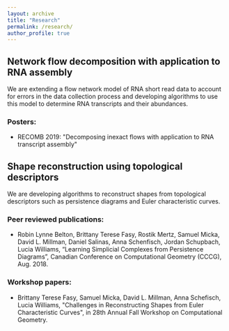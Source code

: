 ```yaml
---
layout: archive
title: "Research"
permalink: /research/
author_profile: true
---
```

## Network flow decomposition with application to RNA assembly
We are extending a flow network model of RNA short read data to account for errors in the data collection process
and developing algorithms to use this model to determine RNA transcripts and their abundances.
### Posters:
* RECOMB 2019: "Decomposing inexact flows with application to RNA transcript assembly"

## Shape reconstruction using topological descriptors
We are developing algorithms to reconstruct shapes from topological descriptors such as persistence diagrams
and Euler characteristic curves.

### Peer reviewed publications:
* Robin Lynne Belton, Brittany Terese Fasy, Rostik Mertz, Samuel Micka, David L. Millman, Daniel Salinas, Anna Schenfisch, Jordan Schupbach, Lucia Williams, “Learning Simplicial Complexes from Persistence Diagrams”, Canadian Conference on Computational Geometry (CCCG), Aug. 2018.

### Workshop papers:
* Brittany Terese Fasy, Samuel Micka, David L. Millman, Anna Schefisch, Lucia Williams, "Challenges in Reconstructing Shapes from Euler Characteristic Curves", in 28th Annual Fall Workshop on Computational Geometry.

